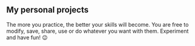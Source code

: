 ## My personal projects 

The more you practice, the better your skills will become. You are free to modify, save, share, use or do whatever you want with them. Experiment and have fun! 😉
